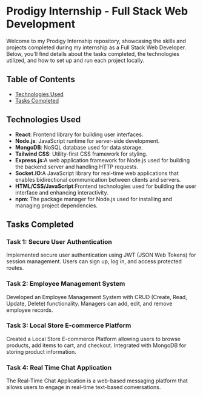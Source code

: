 # Prodigy Internship - Full Stack Web Development

Welcome to my Prodigy Internship repository, showcasing the skills and projects completed during my internship as a Full Stack Web Developer. Below, you'll find details about the tasks completed, the technologies utilized, and how to set up and run each project locally.

## Table of Contents

- [Technologies Used](#technologies-used)
- [Tasks Completed](#tasks-completed)


## Technologies Used

- **React**: Frontend library for building user interfaces.
- **Node.js**: JavaScript runtime for server-side development.
- **MongoDB**: NoSQL database used for data storage.
- **Tailwind CSS**: Utility-first CSS framework for styling.
- **Express.js**:A web application framework for Node.js used for building the backend server and handling HTTP requests.
- **Socket.IO**:A JavaScript library for real-time web applications that enables bidirectional communication between clients and servers.
- **HTML/CSS/JavaScript**:Frontend technologies used for building the user interface and enhancing interactivity.
- **npm**: The package manager for Node.js used for installing and managing project dependencies.

## Tasks Completed

### Task 1: Secure User Authentication

Implemented secure user authentication using JWT (JSON Web Tokens) for session management. Users can sign up, log in, and access protected routes.

### Task 2: Employee Management System

Developed an Employee Management System with CRUD (Create, Read, Update, Delete) functionality. Managers can add, edit, and remove employee records.

### Task 3: Local Store E-commerce Platform

Created a Local Store E-commerce Platform allowing users to browse products, add items to cart, and checkout. Integrated with MongoDB for storing product information.

### Task 4: Real Time Chat Application

The Real-Time Chat Application is a web-based messaging platform that allows users to engage in real-time text-based conversations.



